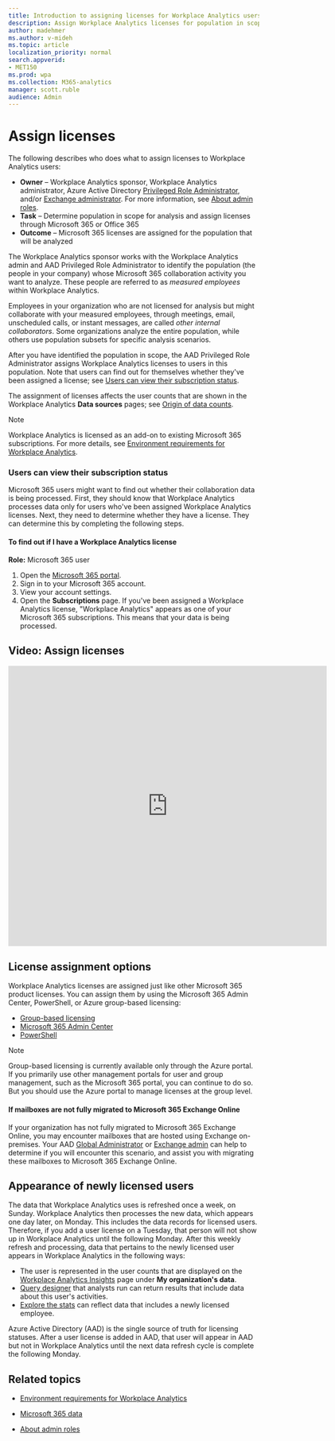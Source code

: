 ```yaml
---
title: Introduction to assigning licenses for Workplace Analytics users
description: Assign Workplace Analytics licenses for population in scope for analysis
author: madehmer
ms.author: v-mideh
ms.topic: article
localization_priority: normal 
search.appverid:
- MET150
ms.prod: wpa
ms.collection: M365-analytics
manager: scott.ruble
audience: Admin
---
```


# Assign licenses

The following describes who does what to assign licenses to Workplace Analytics users:

* **Owner** &ndash; Workplace Analytics sponsor, Workplace Analytics administrator, Azure Active Directory [Privileged Role Administrator](/azure/active-directory/roles/permissions-reference#privileged-role-administrator), and/or [Exchange administrator](/azure/active-directory/roles/permissions-reference#exchange-administrator). For more information, see [About admin roles](/microsoft-365/admin/add-users/about-admin-roles?view=o365-worldwide&preserve-view=true).
* **Task** &ndash; Determine population in scope for analysis and assign licenses through Microsoft 365 or Office 365
* **Outcome** &ndash; Microsoft 365 licenses are assigned for the population that will be analyzed

The Workplace Analytics sponsor works with the Workplace Analytics admin and AAD Privileged Role Administrator to identify the population (the people in your company) whose Microsoft 365 collaboration activity you want to analyze. These people are referred to as _measured employees_ within Workplace Analytics.

Employees in your organization who are not licensed for analysis but might collaborate with your measured employees, through meetings, email, unscheduled calls, or instant messages, are called _other internal collaborators_. Some organizations analyze the entire population, while others use population subsets for specific analysis scenarios.

After you have identified the population in scope, the AAD Privileged Role Administrator assigns Workplace Analytics licenses to users in this population. Note that users can find out for themselves whether they've been assigned a license; see [Users can view their subscription status](#users-can-view-their-subscription-status).

The assignment of licenses affects the user counts that are shown in the Workplace Analytics **Data sources** pages; see [Origin of data counts](../use/office-365-data.md#origin-of-data-counts).

>[!Note]
>Workplace Analytics is licensed as an add-on to existing Microsoft 365 subscriptions. For more details, see [Environment requirements for Workplace Analytics](environment-requirements.md).

### Users can view their subscription status

Microsoft 365 users might want to find out whether their collaboration data is being processed. First, they should know that Workplace Analytics processes data only for users who've been assigned Workplace Analytics licenses. Next, they need to determine whether they have a license. They can determine this by completing the following steps.

#### To find out if I have a Workplace Analytics license

**Role:** Microsoft 365 user

1. Open the [Microsoft 365 portal](https://portal.office.com).
2. Sign in to your Microsoft 365 account.
3. View your account settings.
4. Open the **Subscriptions** page. If you've been assigned a Workplace Analytics license, "Workplace Analytics" appears as one of your Microsoft 365 subscriptions. This means that your data is being processed.

## Video: Assign licenses

<!-- Intro text out for now:
Watch this video to learn how Workplace Analytics licenses work and how the Microsoft 365 admin can assign Workplace Analytics licenses.
-->

<!-- old link, with thumbnail
[<img src="../Images/WpA/setup/Assign-licenses.png" alt="Assign licenses video">](https://aka.ms/AssignWpALicenses_Video)
-->

<iframe width="640" height="564" src="https://player.vimeo.com/video/282896938" frameborder="0" allowFullScreen mozallowfullscreen webkitAllowFullScreen></iframe>

## License assignment options

Workplace Analytics licenses are assigned just like other Microsoft 365 product licenses. You can assign them by using the Microsoft 365 Admin Center, PowerShell, or Azure group-based licensing:

* [Group-based licensing](../Use/Group-Based-Licensing.md)
* [Microsoft 365 Admin Center​](/microsoft-365/admin/add-users/add-users)
* [PowerShell](../Use/Assigning-licenses-with-powershell.md)

>[!Note]
>Group-based licensing is currently available only through the Azure portal. If you primarily use other management portals for user and group management, such as the Microsoft 365 portal, you can continue to do so. But you should use the Azure portal to manage licenses at the group level.

#### If mailboxes are not fully migrated to Microsoft 365 Exchange Online

If your organization has not fully migrated to Microsoft 365 Exchange Online, you may encounter mailboxes that are hosted using Exchange on-premises. Your AAD [Global Administrator](/azure/active-directory/roles/permissions-reference#global-administrator) or [Exchange admin](/azure/active-directory/roles/permissions-reference#exchange-administrator) can help to determine if you will encounter this scenario, and assist you with migrating these mailboxes to Microsoft 365 Exchange Online.

## Appearance of newly licensed users

The data that Workplace Analytics uses is refreshed once a week, on Sunday. Workplace Analytics then processes the new data, which appears one day later, on Monday. This includes the data records for licensed users. Therefore, if you add a user license on a Tuesday, that person will not show up in Workplace Analytics until the following Monday. After this weekly refresh and processing, data that pertains to the newly licensed user appears in Workplace Analytics in the following ways:

* The user is represented in the user counts that are displayed on the [Workplace Analytics Insights](../use/insights.md) page under **My organization's data**.
* [Query designer](../tutorials/query-designer.md) that analysts run can return results that include data about this user's activities.
* [Explore the stats](../use/explore-intro.md) can reflect data that includes a newly licensed employee.

Azure Active Directory (AAD) is the single source of truth for licensing statuses. After a user license is added in AAD, that user will appear in AAD but not in Workplace Analytics until the next data refresh cycle is complete the following Monday.

## Related topics

* [Environment requirements for Workplace Analytics](environment-requirements.md)

* [Microsoft 365 data](../use/office-365-data.md)

* [About admin roles](/microsoft-365/admin/add-users/about-admin-roles?view=o365-worldwide&preserve-view=true)
